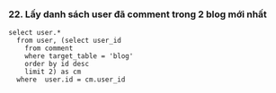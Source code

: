 ### 22. Lấy danh sách user đã comment trong 2 blog mới nhất
```mysql
select user.*
  from user, (select user_id
  	from comment
	where target_table = 'blog'
  	order by id desc
  	limit 2) as cm
  where  user.id = cm.user_id
```
